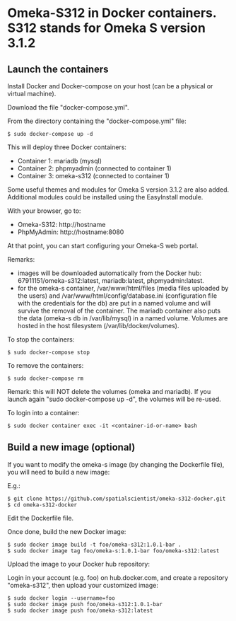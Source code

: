 # Omeka-S312 in Docker containers. S312 stands for Omeka S version 3.1.2

## Launch the containers

Install Docker and Docker-compose on your host (can be a physical or virtual machine). 

Download the file "docker-compose.yml".

From the directory containing the "docker-compose.yml" file:

```
$ sudo docker-compose up -d
```

This will deploy three Docker containers:

- Container 1: mariadb (mysql) 
- Container 2: phpmyadmin (connected to container 1)
- Container 3: omeka-s312 (connected to container 1)

Some useful themes and modules for Omeka S version 3.1.2 are also added. Additional modules could be installed using the EasyInstall module.

With your browser, go to:

- Omeka-S312: http://hostname
- PhpMyAdmin: http://hostname:8080

At that point, you can start configuring your Omeka-S web portal.

Remarks:

- images will be downloaded automatically from the Docker hub: 67911151/omeka-s312:latest, mariadb:latest, phpmyadmin:latest.
- for the omeka-s container, /var/www/html/files (media files uploaded by the users) and /var/www/html/config/database.ini (configuration file with the credentials for the db) are put in a named volume and will survive the removal of the container. The mariadb container also puts the data (omeka-s db in /var/lib/mysql) in a named volume. Volumes are hosted in the host filesystem (/var/lib/docker/volumes).

To stop the containers:

```
$ sudo docker-compose stop
```

To remove the containers:

```
$ sudo docker-compose rm 
```

Remark: this will NOT delete the volumes (omeka and mariadb). If you launch again "sudo docker-compose up -d", the volumes will be re-used.

To login into a container:

```
$ sudo docker container exec -it <container-id-or-name> bash 
```

## Build a new image (optional)

If you want to modify the omeka-s image (by changing the Dockerfile file), you will need to build a new image:

E.g.:

```
$ git clone https://github.com/spatialscientist/omeka-s312-docker.git
$ cd omeka-s312-docker
```

Edit the Dockerfile file.

Once done, build the new Docker image:

```
$ sudo docker image build -t foo/omeka-s312:1.0.1-bar .
$ sudo docker image tag foo/omeka-s:1.0.1-bar foo/omeka-s312:latest
```

Upload the image to your Docker hub repository:

Login in your account (e.g. foo) on hub.docker.com, and create a repository "omeka-s312", then upload your customized image:

```
$ sudo docker login --username=foo
$ sudo docker image push foo/omeka-s312:1.0.1-bar
$ sudo docker image push foo/omeka-s312:latest
```
